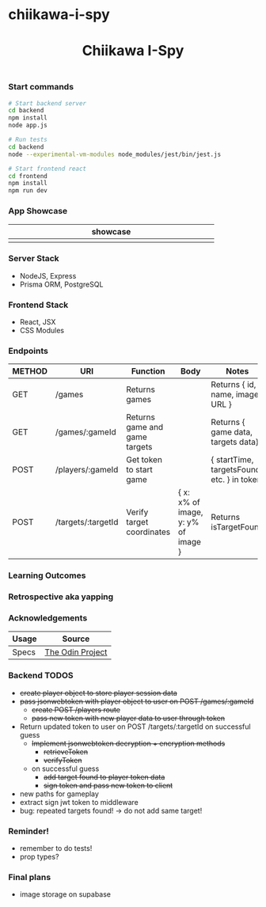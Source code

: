 # chiikawa-i-spy

<h1 align="center">Chiikawa I-Spy</h1>
<h3 align="center"></h3>
<p align="center">
    <img align="center" width="500px" >
</p>

### Start commands

```bash
# Start backend server
cd backend
npm install
node app.js

# Run tests
cd backend
node --experimental-vm-modules node_modules/jest/bin/jest.js
```

```bash
# Start frontend react
cd frontend
npm install
npm run dev
```

### App Showcase

| showcase            |
| ------------------- |
| <img width="400px"> |

### Server Stack

-   NodeJS, Express
-   Prisma ORM, PostgreSQL

### Frontend Stack

-   React, JSX
-   CSS Modules

### Endpoints

| METHOD | URI                | Function                      | Body                               | Notes                                      |
| ------ | ------------------ | ----------------------------- | ---------------------------------- | ------------------------------------------ |
| GET    | /games             | Returns games                 |                                    | Returns { id, name, image URL }            |
| GET    | /games/:gameId     | Returns game and game targets |                                    | Returns { game data, targets data}         |
| POST   | /players/:gameId   | Get token to start game       |                                    | { startTime, targetsFound, etc. } in token |
| POST   | /targets/:targetId | Verify target coordinates     | { x: x% of image, y: y% of image } | Returns isTargetFound                      |

### Learning Outcomes

### Retrospective aka yapping

### Acknowledgements

| Usage | Source                                                                                              |
| ----- | --------------------------------------------------------------------------------------------------- |
| Specs | [The Odin Project](https://www.theodinproject.com/lessons/nodejs-where-s-waldo-a-photo-tagging-app) |

### Backend TODOS

-   ~~create player object to store player session data~~
-   ~~pass jsonwebtoken with player object to user on POST /games/:gameId~~
    -   ~~create POST /players route~~
    -   ~~pass new token with new player data to user through token~~
-   Return updated token to user on POST /targets/:targetId on successful guess
    -   ~~Implement jsonwebtoken decryption + encryption methods~~
        -   ~~retrieveToken~~
        -   ~~verifyToken~~
    -   on successful guess
        -   ~~add target found to player token data~~
        -   ~~sign token and pass new token to client~~
-   new paths for gameplay
-   extract sign jwt token to middleware
-   bug: repeated targets found! -> do not add same target!

### Reminder!

-   remember to do tests!
-   prop types?

### Final plans

-   image storage on supabase
